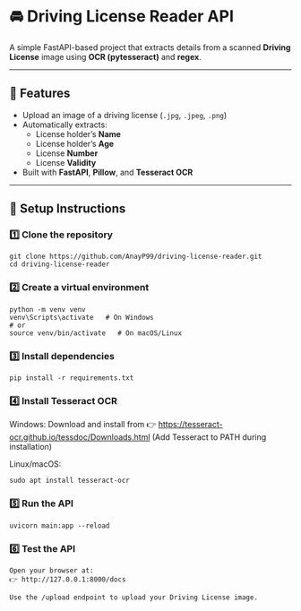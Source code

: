# 🚘 Driving License Reader API

A simple FastAPI-based project that extracts details from a scanned **Driving License** image using **OCR (pytesseract)** and **regex**.

---

## 🚀 Features

- Upload an image of a driving license (`.jpg`, `.jpeg`, `.png`)
- Automatically extracts:
  - License holder’s **Name**
  - License holder’s **Age**
  - License **Number**
  - License **Validity**
- Built with **FastAPI**, **Pillow**, and **Tesseract OCR**

---

## 🧩 Setup Instructions

### 1️⃣ Clone the repository
```
git clone https://github.com/AnayP99/driving-license-reader.git
cd driving-license-reader
```

### 2️⃣ Create a virtual environment
```
python -m venv venv
venv\Scripts\activate   # On Windows
# or
source venv/bin/activate   # On macOS/Linux
```

### 3️⃣ Install dependencies
```
pip install -r requirements.txt
```

### 4️⃣ Install Tesseract OCR
Windows: Download and install from
👉 https://tesseract-ocr.github.io/tessdoc/Downloads.html
(Add Tesseract to PATH during installation)

Linux/macOS:
```
sudo apt install tesseract-ocr
```

### 5️⃣ Run the API
```
uvicorn main:app --reload
```

### 6️⃣ Test the API
```
Open your browser at:
👉 http://127.0.0.1:8000/docs

Use the /upload endpoint to upload your Driving License image.
```